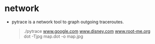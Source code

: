 # network

  * pytrace is a network tool to graph outgoing traceroutes. 
    
	> ./pytrace www.google.com www.disney.com www.root-me.org
	> dot -Tjpg map.dot -o map.jpg


